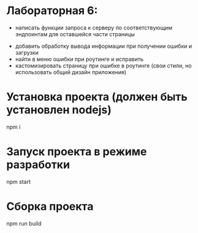 # Лабораторная 6:
+ написать функции запроса к серверу по соответствующим эндпоинтам для оставшейся части страницы
- добавить обработку вывода информации при получении ошибки и загрузки
- найти в меню ошибки при роутинге и исправить
- кастомизировать страницу при ошибке в роутинге (свои стили, но использовать общий дизайн приложения)

# Установка проекта (должен быть установлен nodejs)
npm i

# Запуск проекта в режиме разработки
npm start

# Сборка проекта
npm run build